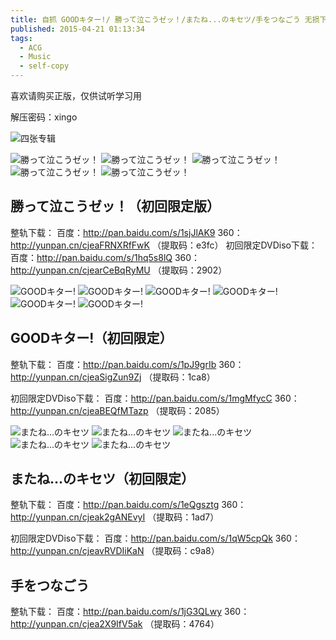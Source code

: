 ```yaml
---
title: 自抓 GOODキター!/ 勝って泣こうゼッ！/またね...のキセツ/手をつなごう 无损下载
published: 2015-04-21 01:13:34
tags:
  - ACG
  - Music
  - self-copy
---
```


喜欢请购买正版，仅供试听学习用

<!-- more -->

解压密码：xingo

![四张专辑](https://img.itc.cn/photo/omNqDKb6sQb)

![勝って泣こうゼッ！](https://img.itc.cn/photo/omN7cbdwIHH)
![勝って泣こうゼッ！](https://img.itc.cn/photo/omN75gBZ2i0)
![勝って泣こうゼッ！](https://img.itc.cn/photo/omN7hqIgUMx)
![勝って泣こうゼッ！](https://img.itc.cn/photo/omN7krm9W4p)
![勝って泣こうゼッ！](https://img.itc.cn/photo/omN70XsESvH)
  
## 勝って泣こうゼッ！（初回限定版）
  
整轨下载：
百度：http://pan.baidu.com/s/1sjJlAK9
360：http://yunpan.cn/cjeaFRNXRfFwK （提取码：e3fc）
初回限定DVDiso下载：
百度：http://pan.baidu.com/s/1hq5s8lQ
360：http://yunpan.cn/cjearCeBqRyMU （提取码：2902）

![GOODキター!](https://img.itc.cn/photo/omN7zDXR3d8)
![GOODキター!](https://img.itc.cn/photo/omN7PvNg3T1)
![GOODキター!](https://img.itc.cn/photo/omN7HmCNy1d)
![GOODキター!](https://img.itc.cn/photo/omN7GhMPzeq)
![GOODキター!](https://img.itc.cn/photo/omN7W37VlUG)
![GOODキター!](https://img.itc.cn/photo/omN7n8pLSeV)


## GOODキター!（初回限定）

整轨下载：
百度：http://pan.baidu.com/s/1pJ9grIb
360：http://yunpan.cn/cjeaSigZun9Zj （提取码：1ca8）

初回限定DVDiso下载：
百度：http://pan.baidu.com/s/1mgMfycC
360：http://yunpan.cn/cjeaBEQfMTazp （提取码：2085）
  
![またね...のキセツ](https://img.itc.cn/photo/omNqthJN9eV)
![またね...のキセツ](https://img.itc.cn/photo/omNqmBF0Beg)
![またね...のキセツ](https://img.itc.cn/photo/omNq8VKDYC0)
![またね...のキセツ](https://img.itc.cn/photo/omNq3p6deZV)
![またね...のキセツ](https://img.itc.cn/photo/omNqRe4q6KA)

## またね…のキセツ（初回限定）

整轨下载：
百度：http://pan.baidu.com/s/1eQgsztg
360：http://yunpan.cn/cjeak2gANEvyI （提取码：1ad7）

初回限定DVDiso下载：
百度：http://pan.baidu.com/s/1qW5cpQk
360：http://yunpan.cn/cjeavRVDIiKaN （提取码：c9a8）

## 手をつなごう
整轨下载：
百度：http://pan.baidu.com/s/1jG3QLwy
360：http://yunpan.cn/cjea2X9IfV5ak （提取码：4764）